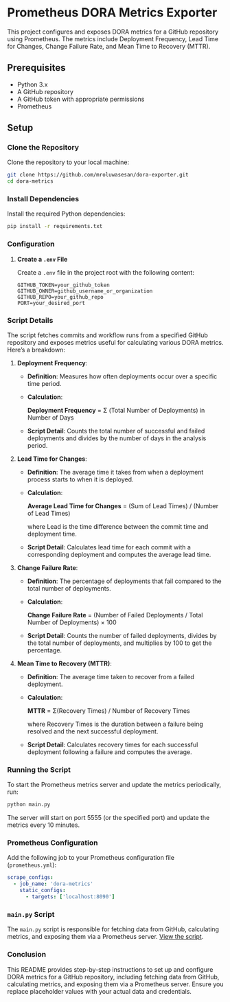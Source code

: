 
# Prometheus DORA Metrics Exporter 

This project configures and exposes DORA metrics for a GitHub repository using Prometheus. The metrics include Deployment Frequency, Lead Time for Changes, Change Failure Rate, and Mean Time to Recovery (MTTR).

## Prerequisites

- Python 3.x
- A GitHub repository
- A GitHub token with appropriate permissions
- Prometheus

## Setup

### Clone the Repository

Clone the repository to your local machine:

```bash
git clone https://github.com/mroluwasesan/dora-exporter.git
cd dora-metrics
```

### Install Dependencies

Install the required Python dependencies:

```bash
pip install -r requirements.txt
```

### Configuration

1. **Create a `.env` File**

   Create a `.env` file in the project root with the following content:

    ```plaintext
    GITHUB_TOKEN=your_github_token
    GITHUB_OWNER=github_username_or_organization
    GITHUB_REPO=your_github_repo
    PORT=your_desired_port
    ```


### Script Details

The script fetches commits and workflow runs from a specified GitHub repository and exposes metrics useful for calculating various DORA metrics. Here’s a breakdown:

1. **Deployment Frequency**:
   - **Definition**: Measures how often deployments occur over a specific time period.
   - **Calculation**: 
   
      **Deployment Frequency** = Σ (Total Number of Deployments) in Number of Days

   - **Script Detail**: Counts the total number of successful and failed deployments and divides by the number of days in the analysis period.

2. **Lead Time for Changes**:
   - **Definition**: The average time it takes from when a deployment process starts to when it is deployed.
   - **Calculation**: 

     **Average Lead Time for Changes** = (Sum of Lead Times) / (Number of Lead Times)

     where Lead is the time difference between the commit time and deployment time.
   - **Script Detail**: Calculates lead time for each commit with a corresponding deployment and computes the average lead time.

3. **Change Failure Rate**:
   - **Definition**: The percentage of deployments that fail compared to the total number of deployments.
   - **Calculation**: 

     **Change Failure Rate** = (Number of Failed Deployments / Total Number of Deployments) × 100

   - **Script Detail**: Counts the number of failed deployments, divides by the total number of deployments, and multiplies by 100 to get the percentage.

4. **Mean Time to Recovery (MTTR)**:
   - **Definition**: The average time taken to recover from a failed deployment.
   - **Calculation**: 

     **MTTR** = Σ(Recovery Times) / Number of Recovery Times

     where Recovery Times is the duration between a failure being resolved and the next successful deployment.
   - **Script Detail**: Calculates recovery times for each successful deployment following a failure and computes the average.

### Running the Script

To start the Prometheus metrics server and update the metrics periodically, run:

```bash
python main.py
```

The server will start on port 5555 (or the specified port) and update the metrics every 10 minutes.

### Prometheus Configuration

Add the following job to your Prometheus configuration file (`prometheus.yml`):

```yaml
scrape_configs:
  - job_name: 'dora-metrics'
    static_configs:
      - targets: ['localhost:8090']
```

### `main.py` Script

The `main.py` script is responsible for fetching data from GitHub, calculating metrics, and exposing them via a Prometheus server. [View the script](main.py).

### Conclusion

This README provides step-by-step instructions to set up and configure DORA metrics for a GitHub repository, including fetching data from GitHub, calculating metrics, and exposing them via a Prometheus server. Ensure you replace placeholder values with your actual data and credentials.
```
